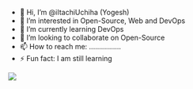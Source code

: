 <ul>
<li>👋 Hi, I’m @iItachiUchiha (Yogesh)</li>
<li> 👀 I’m interested in Open-Source, Web and DevOps</li>
<li> 🌱 I’m currently learning DevOps</li>
<li> 💞️ I’m looking to collaborate on Open-Source </li>
<li> 📫 How to reach me: ................</li>
<li> ⚡ Fun fact: I am still learning </li>

</ul> 
<img src = 'https://github.com/iItachiUchiha/iItachiUchiha/assets/132689237/ec89d9be-ef53-429b-af22-c6a3057de4c0' />


